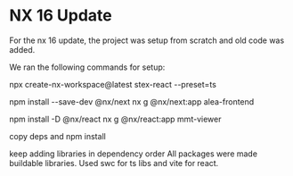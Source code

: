 # NX 16 Update

For the nx 16 update, the project was setup from scratch and old code was added.

We ran the following commands for setup:


npx create-nx-workspace@latest stex-react --preset=ts

npm install --save-dev @nx/next
nx g @nx/next:app alea-frontend

npm install -D @nx/react
nx g @nx/react:app mmt-viewer


copy deps and npm install


keep adding libraries in dependency order
All packages were made buildable libraries. Used swc for ts libs and vite for react.